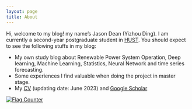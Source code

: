 ```yaml
---
layout: page
title: About
---
```


Hi, welcome to my blog! my name’s Jason Dean (Yizhou Ding). 
I am currently a second-year postgraduate student in [HUST](https://www.hust.edu.cn). 
You should expect to see the following stuffs in my blog:

- My own study blog about Renewable Power System Operation, Deep learning, Machine Learning, Statistics, Neural Network and time series forecasting.
- Some experiences I find valuable when doing the  project in master stage.
- My [CV](resume_YizhouDING.pdf) (updating date: June 2023)  and [Google Scholar](https://scholar.google.com/citations?hl=en&user=ei8WkXgAAAAJ)

<!-- <iframe src="https://scholar.google.com/citations?hl=en&user=ei8WkXgAAAAJ" width="100%" height="600px"></iframe> -->

<a href="https://info.flagcounter.com/jgt8"><img src="https://s01.flagcounter.com/count2/jgt8/bg_FFFFFF/txt_000000/border_CCCCCC/columns_4/maxflags_12/viewers_0/labels_1/pageviews_1/flags_0/percent_0/" alt="Flag Counter" border="0"></a>